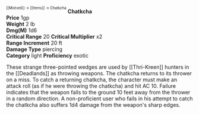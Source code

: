 <sup><sup>[[Mistveil]] → [[Items]] → Chatkcha</sup></sup> 
**Chatkcha**  
**Price** 1gp  
**Weight** 2 lb  
**Dmg(M)** 1d6  
**Critical Range** 20 **Critical Multiplier** x2  
**Range Increment** 20 ft  
**Damage Type** piercing  
**Category** light **Proficiency** exotic

These strange three-pointed wedges are used by [[Thri-Kreen]] hunters in the [[Deadlands]] as throwing weapons. The chatkcha returns to its thrower on a miss. To catch a returning chatkcha, the character must make an attack roll (as if he were throwing the chatkcha) and hit AC 10. Failure indicates that the weapon falls to the ground 10 feet away from the thrower in a random direction. A non-proficient user who fails in his attempt to catch the chatkcha also suffers 1d4 damage from the weapon's sharp edges. 